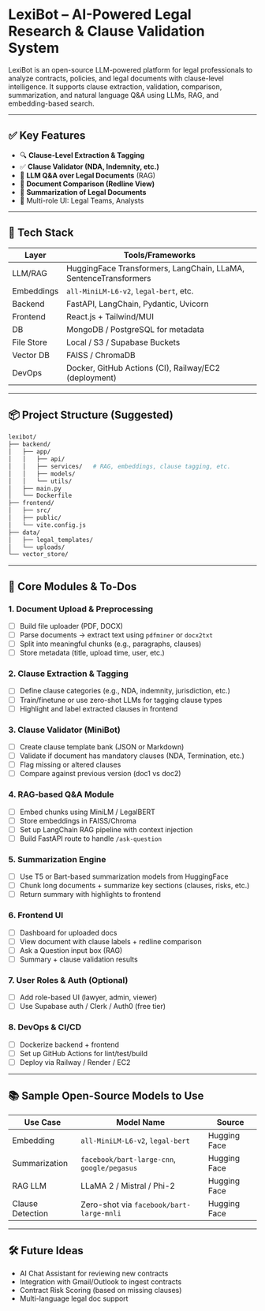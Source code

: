 #  LexiBot – AI-Powered Legal Research & Clause Validation System

LexiBot is an open-source LLM-powered platform for legal professionals to analyze contracts, policies, and legal documents with clause-level intelligence. It supports clause extraction, validation, comparison, summarization, and natural language Q&A using LLMs, RAG, and embedding-based search.

---

## ✅ Key Features

- 🔍 **Clause-Level Extraction & Tagging**  
- ✅ **Clause Validator (NDA, Indemnity, etc.)**
- 🧠 **LLM Q&A over Legal Documents** (RAG)
- 📄 **Document Comparison (Redline View)**
- 🧾 **Summarization of Legal Documents**
- 👥 Multi-role UI: Legal Teams, Analysts

---

## 🧱 Tech Stack

| Layer       | Tools/Frameworks |
|------------|------------------|
| LLM/RAG    | HuggingFace Transformers, LangChain, LLaMA, SentenceTransformers |
| Embeddings | `all-MiniLM-L6-v2`, `legal-bert`, etc. |
| Backend    | FastAPI, LangChain, Pydantic, Uvicorn |
| Frontend   | React.js + Tailwind/MUI |
| DB         | MongoDB / PostgreSQL for metadata |
| File Store | Local / S3 / Supabase Buckets |
| Vector DB  | FAISS / ChromaDB |
| DevOps     | Docker, GitHub Actions (CI), Railway/EC2 (deployment) |

---

## 📦 Project Structure (Suggested)

```bash
lexibot/
├── backend/
│   ├── app/
│   │   ├── api/
│   │   ├── services/   # RAG, embeddings, clause tagging, etc.
│   │   ├── models/
│   │   └── utils/
│   ├── main.py
│   └── Dockerfile
├── frontend/
│   ├── src/
│   ├── public/
│   └── vite.config.js
├── data/
│   ├── legal_templates/
│   └── uploads/
└── vector_store/
```

---

## 📌 Core Modules & To-Dos

### 1. **Document Upload & Preprocessing**
- [ ] Build file uploader (PDF, DOCX)
- [ ] Parse documents → extract text using `pdfminer` or `docx2txt`
- [ ] Split into meaningful chunks (e.g., paragraphs, clauses)
- [ ] Store metadata (title, upload time, user, etc.)

### 2. **Clause Extraction & Tagging**
- [ ] Define clause categories (e.g., NDA, indemnity, jurisdiction, etc.)
- [ ] Train/finetune or use zero-shot LLMs for tagging clause types
- [ ] Highlight and label extracted clauses in frontend

### 3. **Clause Validator (MiniBot)**
- [ ] Create clause template bank (JSON or Markdown)
- [ ] Validate if document has mandatory clauses (NDA, Termination, etc.)
- [ ] Flag missing or altered clauses
- [ ] Compare against previous version (doc1 vs doc2)

### 4. **RAG-based Q&A Module**
- [ ] Embed chunks using MiniLM / LegalBERT
- [ ] Store embeddings in FAISS/Chroma
- [ ] Set up LangChain RAG pipeline with context injection
- [ ] Build FastAPI route to handle `/ask-question`

### 5. **Summarization Engine**
- [ ] Use T5 or Bart-based summarization models from HuggingFace
- [ ] Chunk long documents + summarize key sections (clauses, risks, etc.)
- [ ] Return summary with highlights to frontend

### 6. **Frontend UI**
- [ ] Dashboard for uploaded docs
- [ ] View document with clause labels + redline comparison
- [ ] Ask a Question input box (RAG)
- [ ] Summary + clause validation results

### 7. **User Roles & Auth (Optional)**
- [ ] Add role-based UI (lawyer, admin, viewer)
- [ ] Use Supabase auth / Clerk / Auth0 (free tier)

### 8. **DevOps & CI/CD**
- [ ] Dockerize backend + frontend
- [ ] Set up GitHub Actions for lint/test/build
- [ ] Deploy via Railway / Render / EC2

---

## 📚 Sample Open-Source Models to Use

| Use Case            | Model Name                                | Source         |
|---------------------|--------------------------------------------|----------------|
| Embedding           | `all-MiniLM-L6-v2`, `legal-bert`           | Hugging Face   |
| Summarization       | `facebook/bart-large-cnn`, `google/pegasus`| Hugging Face   |
| RAG LLM             | LLaMA 2 / Mistral / Phi-2                   | Hugging Face   |
| Clause Detection    | Zero-shot via `facebook/bart-large-mnli`   | Hugging Face   |

---

## 🛠️ Future Ideas

- AI Chat Assistant for reviewing new contracts
- Integration with Gmail/Outlook to ingest contracts
- Contract Risk Scoring (based on missing clauses)
- Multi-language legal doc support
